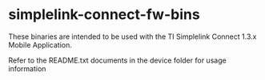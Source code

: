 # simplelink-connect-fw-bins

These binaries are intended to be used with the TI Simplelink Connect 1.3.x Mobile Application.

Refer to the README.txt documents in the device folder for usage information 
